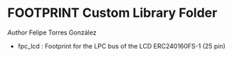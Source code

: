 # FOOTPRINT Custom Library Folder

*Author* Felipe Torres González

* fpc_lcd : Footprint for the LPC bus of the LCD ERC240160FS-1 (25 pin)
